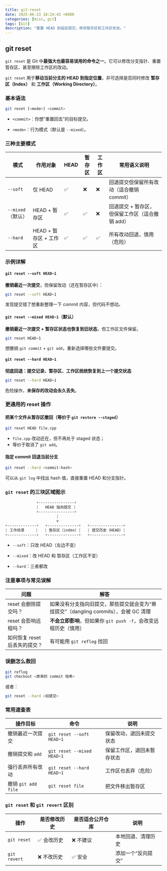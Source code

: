```yaml
---
title: git-reset
date: 2025-06-23 18:24:43 +0800
categories: [misc, git]
tags: [Git]
description: "重置 HEAD 到指定提交，修改暂存区和工作区状态。"
---
```

## git reset

`git reset` 是 Git 中**最强大也最容易误用的命令之一**。它可以修改分支指针、重置暂存区、甚至擦除工作区的改动。

`git reset` 用于**移动当前分支的 HEAD 到指定位置**，并可选择是否同时修改 **暂存区（Index）** 和 **工作区（Working Directory）**。

### 基本语法

```bash
git reset [<mode>] <commit>
```

- `<commit>`：你想“重置回去”的目标提交。

- `<mode>`：行为模式（默认是 `--mixed`）。

### 三种主要模式

| 模式              | 作用对象               | HEAD | 暂存区 | 工作区 | 常用语义说明                                    |
| ----------------- | ---------------------- | ---- | ------ | ------ | ----------------------------------------------- |
| `--soft`          | 仅 HEAD                | ✅    | ❌      | ❌      | 回退提交但保留所有改动（适合撤销 commit）       |
| `--mixed`（默认） | HEAD + 暂存区          | ✅    | ✅      | ❌      | 回退提交 + 暂存区，但保留工作区（适合撤销 add） |
| `--hard`          | HEAD + 暂存区 + 工作区 | ✅    | ✅      | ✅      | 所有改动回退，慎用（危险）                      |

### 示例详解

#### `git reset --soft HEAD~1`

**撤销最近一次提交**，但保留改动（还在暂存区中）：

```bash
git reset --soft HEAD~1
```

发现提交错了想重新整理一下 commit 内容，但代码不想动。

#### `git reset --mixed HEAD~1`（默认）

**撤销最近一次提交 + 暂存区状态也恢复到旧状态**，但工作区文件保留。

```bash
git reset HEAD~1
```

想撤销 `git commit` + `git add`，重新选择哪些文件要提交。

#### `git reset --hard HEAD~1`

**彻底回退：提交记录、暂存区、工作区统统恢复到上一个提交状态**

```bash
git reset --hard HEAD~1
```

危险操作，**未保存的改动会永久丢失**。

### 更通用的 reset 操作

#### 把某个文件从暂存区撤回（等价于 `git restore --staged`）

```bash
git reset HEAD file.cpp
```

- `file.cpp` 改动还在，但不再处于 staged 状态；
- 等价于取消了 `git add`。

#### 指定 commit 回退当前分支

```bash
git reset --hard <commit-hash>
```

可以从 `git log` 中找出 hash 值，直接重置 HEAD 和分支指针。

### `git reset` 的三块区域图示

```css
              +----------------+
              |   HEAD 指向提交 |
              +----------------+
                       |
                       v
+-------------+   +--------------+   +---------------+
| 工作目录     |   | 暂存区（index）|   | 提交历史（HEAD）|
+-------------+   +--------------+   +---------------+
```

- `--soft`：只改 HEAD（左边不变）

- `--mixed`：改 HEAD 和 暂存区（工作区不变）

- `--hard`：三者都改

### 注意事项与常见误解

| 问题                          | 解答                                                                                 |
| ----------------------------- | ------------------------------------------------------------------------------------ |
| reset 会删除提交吗？          | 如果没有分支指向旧提交，那些提交就会变为“悬挂提交”（dangling commits），会被 GC 清理 |
| reset 会影响远程吗？          | **不会立即影响**，但如果你 `git push -f`，会改变远程历史（慎用）                     |
| 如何恢复 reset 后丢失的提交？ | 有可能用 `git reflog` 找回                                                           |

### 误删怎么救回

```bash
git reflog
git checkout <原来的 commit 哈希>
```

或者：

```bash
git reset --hard <旧提交>
```

### 常用速查表

| 操作目标            | 命令                       | 说明                       |
| ------------------- | -------------------------- | -------------------------- |
| 撤销最近一次提交    | `git reset --soft HEAD~1`  | 保留改动，退回未提交状态   |
| 撤销提交和 `add`    | `git reset --mixed HEAD~1` | 保留工作区，退回未暂存状态 |
| 强行丢弃所有改动    | `git reset --hard HEAD~1`  | 工作区也丢弃（危险）       |
| 撤销 `git add file` | `git reset file`           | 把文件移出暂存区           |

### `git reset` 和 `git revert` 区别

| 操作         | 是否修改历史 | 是否适合公开仓库 | 说明               |
| ------------ | ------------ | ---------------- | ------------------ |
| `git reset`  | ✅ 会改历史   | ❌ 不建议         | 本地回退、清理历史 |
| `git revert` | ❌ 不改历史   | ✅ 安全           | 添加一个“反向提交” |
